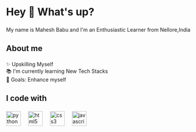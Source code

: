 <h1 align="left">Hey 👋 What's up?</h1>

###

<p align="left">My name is Mahesh Babu and I'm an Enthusiastic Learner from Nellore,India</p>

###

<h2 align="left">About me</h2>

###

<p align="left">✨ Upskilling Myself <br>📚 I'm currently learning New Tech Stacks<br>🎯 Goals: Enhance myself</p>

###

<h2 align="left">I code with</h2>

###

<div align="left">
  <img src="https://cdn.jsdelivr.net/gh/devicons/devicon/icons/python/python-original.svg" height="40" alt="python logo"  />
  <img width="12" />
  <img src="https://cdn.jsdelivr.net/gh/devicons/devicon/icons/html5/html5-original.svg" height="40" alt="html5 logo"  />
  <img width="12" />
  <img src="https://cdn.jsdelivr.net/gh/devicons/devicon/icons/css3/css3-original.svg" height="40" alt="css3 logo"  />
  <img width="12" />
  <img src="https://cdn.jsdelivr.net/gh/devicons/devicon/icons/javascript/javascript-original.svg" height="40" alt="javascript logo"  />
</div>

###
